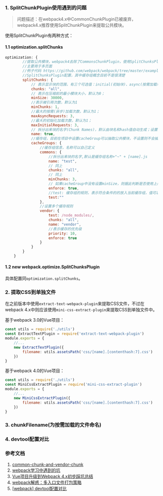 ### 1. SplitChunkPlugin使用遇到的问题
>问题描述：在webpack4.x中CommonChunkPlugin已被废弃，webpack4.x推荐使用SplitChunkPlugin来提取公共模块。

使用SplitChunkPlugin有两种方式：

#### 1.1 optimization.splitChunks
```js
optimization: {
        //提取公共模块，webpack4去除了CommonsChunkPlugin，使用SplitChunksPlugin作为替代
        //主要用于多页面
        //例子代码 https://github.com/webpack/webpack/tree/master/examples/common-chunk-and-vendor-chunk
        //SplitChunksPlugin配置，其中缓存组概念目前不是很清楚
        splitChunks: {
            // 表示显示块的范围，有三个可选值：initial(初始块)、async(按需加载块)、all(全部块)，默认为all;
            chunks: "all",
            // 表示在压缩前的最小模块大小，默认为0；
            minSize: 30000,
            //表示被引用次数，默认为1
            minChunks: 1,
            //最大的按需(异步)加载次数，默认为1；
            maxAsyncRequests: 3,
            //最大的初始化加载次数，默认为1；
            maxInitialRequests: 3,
            // 拆分出来块的名字(Chunk Names)，默认由块名和hash值自动生成；设置ture则使用默认值
            name: true,
            //缓存组，目前在项目中设置cacheGroup可以抽取公共模块，不设置则不会抽取
            cacheGroups: {
                //缓存组信息，名称可以自己定义
                commons: {
                    //拆分出来块的名字,默认是缓存组名称+"~" + [name].js
                    name: "test",
                    // 同上
                    chunks: "all",
                    // 同上
                    minChunks: 3,
                    // 如果cacheGroup中没有设置minSize，则据此判断是否使用上层的minSize，true：则使用0，false：使用上层minSize
                    enforce: true,
                    //test: 缓存组的规则，表示符合条件的的放入当前缓存组，值可以是function、boolean、string、RegExp，默认为空；
                    test:""
                },
                //设置多个缓存规则
                vendor: {
                    test: /node_modules/,
                    chunks: "all",
                    name: "vendor",
                    //表示缓存的优先级
                    priority: 10,
                    enforce: true
                }
            }
        }
    }
```
#### 1.2 new webpack.optimize.SplitChunksPlugin
具体配置同`optimization.splitChunks`。
### 2. 提取CSS到单独文件
在之前版本中使用`extract-text-webpack-plugin`来提取CSS文件，不过在webpack 4.x中则应该使用`mini-css-extract-plugin`来提取CSS到单独文件中。

基于webpack 3.0的Vue项目：

```js
const utils = require('./utils')
const ExtractTextPlugin = require('extract-text-webpack-plugin')
module.exports = {
    //...
    new ExtractTextPlugin({
        filename: utils.assetsPath('css/[name].[contenthash:7].css')
    })
}
```
基于webpack 4.0的Vue项目：

```js
const utils = require('./utils')
const MiniCssExtractPlugin = require('mini-css-extract-plugin')
module.exports = {
    //...
    new MiniCssExtractPlugin({
        filename: utils.assetsPath('css/[name].[contenthash:7].css')
    })
}
```
### 3. chunkFilename(为按需加载的文件命名)
### 4. devtool配置对比

### 参考文档
1. [common-chunk-and-vendor-chunk](https://github.com/webpack/webpack/tree/master/examples/common-chunk-and-vendor-chunk)
2. [webpack学习中遇到的坑](https://segmentfault.com/a/1190000013998339?utm_source=tag-newest/*&^%$#articleHeader3)
3. [Vue项目升级到Webpack 4.x初步踩坑总结](https://blog.csdn.net/harsima/article/details/80819747)
4. [webpack解惑：多入口文件打包策略](https://www.cnblogs.com/lvdabao/p/5944420.html)
5. [[webpack] devtool配置对比](https://www.cnblogs.com/hhhyaaon/p/5657469.html)